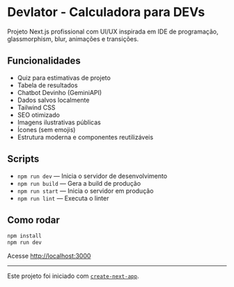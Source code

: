 # Devlator - Calculadora para DEVs

Projeto Next.js profissional com UI/UX inspirada em IDE de programação, glassmorphism, blur, animações e transições.

## Funcionalidades

- Quiz para estimativas de projeto
- Tabela de resultados
- Chatbot Devinho (GeminiAPI)
- Dados salvos localmente
- Tailwind CSS
- SEO otimizado
- Imagens ilustrativas públicas
- Ícones (sem emojis)
- Estrutura moderna e componentes reutilizáveis

## Scripts

- `npm run dev` — Inicia o servidor de desenvolvimento
- `npm run build` — Gera a build de produção
- `npm run start` — Inicia o servidor em produção
- `npm run lint` — Executa o linter

## Como rodar

```bash
npm install
npm run dev
```

Acesse [http://localhost:3000](http://localhost:3000)

---

Este projeto foi iniciado com [`create-next-app`](https://nextjs.org/docs/app/api-reference/cli/create-next-app).
